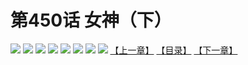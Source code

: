 # 第450话 女神（下）
![](https://mhpic.xiaomingtaiji.net/comic/D/斗破苍穹拆分版/450话/1.jpg-zymk.middle.webp)
![](https://mhpic.xiaomingtaiji.net/comic/D/斗破苍穹拆分版/450话/2.jpg-zymk.middle.webp)
![](https://mhpic.xiaomingtaiji.net/comic/D/斗破苍穹拆分版/450话/3.jpg-zymk.middle.webp)
![](https://mhpic.xiaomingtaiji.net/comic/D/斗破苍穹拆分版/450话/4.jpg-zymk.middle.webp)
![](https://mhpic.xiaomingtaiji.net/comic/D/斗破苍穹拆分版/450话/5.jpg-zymk.middle.webp)
![](https://mhpic.xiaomingtaiji.net/comic/D/斗破苍穹拆分版/450话/6.jpg-zymk.middle.webp)
![](https://mhpic.xiaomingtaiji.net/comic/D/斗破苍穹拆分版/450话/7.jpg-zymk.middle.webp)
![](https://mhpic.xiaomingtaiji.net/comic/D/斗破苍穹拆分版/450话/8.jpg-zymk.middle.webp)
[【上一章】](./449.md)
[【目录】](./READMD.md)
[【下一章】](./451.md)

